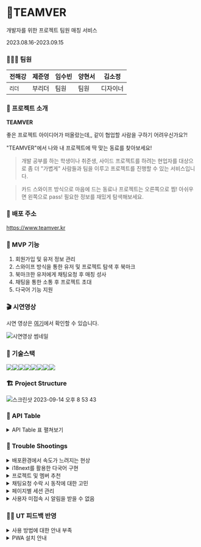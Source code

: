 # 🦫TEAMVER

개발자를 위한 프로젝트 팀원 매칭 서비스

2023.08.16-2023.09.15

### 🧑🏻‍💻 팀원

| 전해강 | 제준영 | 임수빈 | 양현서 | 김소정   |
| ------ | ------ | ------ | ------ | -------- |
| `리더` | 부리더 | 팀원   | 팀원   | 디자이너 |

### 🌈 프로젝트 소개

**TEAMVER**

좋은 프로젝트 아이디어가 떠올랐는데,, 같이 협업할 사람을 구하기 어려우신가요?!

"TEAMVER"에서 나와 내 프로젝트에 딱 맞는 동료를 찾아보세요!

> 개발 공부를 하는 학생이나 취준생, 사이드 프로젝트를 하려는 현업자를 대상으로 좀 더 "가볍게" 사람들과 팀을 이루고 프로젝트를 진행할 수 있는 서비스입니다.

> 카드 스와이프 방식으로 마음에 드는 동료나 프로젝트는 오른쪽으로 찜! 아쉬우면 왼쪽으로 pass! 필요한 정보를 재밌게 탐색해보세요.

### 📍 배포 주소

https://www.teamver.kr

### 📱 MVP 기능

1. 회원가입 및 유저 정보 관리
2. 스와이프 방식을 통한 유저 및 프로젝트 탐색 후 북마크
3. 북마크한 유저에게 채팅요청 후 매칭 성사
4. 채팅을 통한 소통 후 프로젝트 초대
5. 다국어 기능 지원

### 🎬 시연영상

시연 영상은 [여기](https://youtu.be/eVxusmxg6hw)에서 확인할 수 있습니다. 

![시연영상 썸네일](https://github.com/jeonhaekang/teamver/assets/130683029/6965fbbd-df1f-40d5-88c9-8a37db68fc8d)

### 🧩 기술스택

<img src="https://img.shields.io/badge/html-E34F26?style=for-the-badge&logo=html5&logoColor=white"><img src="https://img.shields.io/badge/typescript-3178C6?style=for-the-badge&logo=typescript&logoColor=white"><img src="https://img.shields.io/badge/next.js-000000?style=for-the-badge&logo=next.js&logoColor=white"><img src="https://img.shields.io/badge/reactquery-FF4154?style=for-the-badge&logo=reactquery&logoColor=white"><img src="https://img.shields.io/badge/zustand-764ABC?style=for-the-badge&logo=&logoColor=white"><img src="https://img.shields.io/badge/emotion-DB7093?style=for-the-badge&logo=emotion&logoColor=white"><img src="https://img.shields.io/badge/supabase-3FCF8E?style=for-the-badge&logo=supabase&logoColor=white"><img src="https://img.shields.io/badge/github-181717?style=for-the-badge&logo=github&logoColor=white">

### 🏗️ Project Structure

![스크린샷 2023-09-14 오후 8 53 43](https://github.com/jeonhaekang/teamver/assets/130683029/02a40a08-be38-49c2-a7bb-e223651273d8)

### 📑 API Table

<details>
<summary>API Table 표 펼쳐보기</summary>

| API 이름                                                                                                                                                                                                                                                                                      | 분류     | 함수명                       | Method   | Request                                                                                                                                                                                                                                       | Response                                                                                                                                                                                                                                                                                                 |
| --------------------------------------------------------------------------------------------------------------------------------------------------------------------------------------------------------------------------------------------------------------------------------------------- | -------- | ---------------------------- | -------- | --------------------------------------------------------------------------------------------------------------------------------------------------------------------------------------------------------------------------------------------- | -------------------------------------------------------------------------------------------------------------------------------------------------------------------------------------------------------------------------------------------------------------------------------------------------------- |
| 상수 데이터                                                                                                                                                                                                                                                                                   | Constant | selectConstants              | `Select` | tables: [ ”areas”, ”jobs”, “languages”,“personalities”, “projectTypes”, “positions”, “reactions”, “skills” ]                                                                                                                                  | { areas: ConstantAreaTable, …. }                                                                                                                                                                                                                                                                         |
| 유저 프로필 생성                                                                                                                                                                                                                                                                              | Profile  | insertProfile                | `Insert` | { name: string, introduce: string, imageUrl: string, languages: ProfileLanguageInsert[], skills: ProfileSkillIId[], areas: [], jobs: ProfileJobId[], projectTypes: ProfileProjectTypeId[], personalities: ProfilePersonalityId[] }            |                                                                                                                                                                                                                                                                                                          |
| 유저 프로필 상세                                                                                                                                                                                                                                                                              | Profile  | selectProfile                | `Select` | userId                                                                                                                                                                                                                                        | { id: string, imagUrl: string, name: string, introduce: string, github: string, createdAt: Date, skills: profileSkillRow[], projectTypes: profileProjectTypeRow[], positions: profilePositionRow[], personalities: [], languages: profileLanguageRow[], jobs: profileJobRow[], areas: profileAreaRow[] } |
| 유저 프로필 수정                                                                                                                                                                                                                                                                              | Profile  | updateProfile                | `Update` | { profile?: ProfileInsert, languages?: rofileLanguageInsert[], skills?: ProfileSkillInsert[], areas?: ProfileAreaInsert[], jobs?: ProfileJobInsert[], projectTypes?: ProfilePRojectTypeInsert[], personalities?: ProfilePersonalityInsert[] } |                                                                                                                                                                                                                                                                                                          |
| 사용자 찜                                                                                                                                                                                                                                                                                     | Profile  | insertFollow                 | `Insert` | { myId: string, opponentId: string }                                                                                                                                                                                                          |                                                                                                                                                                                                                                                                                                          |
| 내가 찜한 사용자                                                                                                                                                                                                                                                                              | Profile  | selectFollows                | `Select` | myId: string                                                                                                                                                                                                                                  | profileAllDataRow[]                                                                                                                                                                                                                                                                                      |
| 찜한 사용자 삭제                                                                                                                                                                                                                                                                              | Profile  | deleteFollow                 | `Delete` | followId: string                                                                                                                                                                                                                              |                                                                                                                                                                                                                                                                                                          |
| 이름 중복검사                                                                                                                                                                                                                                                                                 | Profile  | checkNameValidation          | `Select` | nickname: string                                                                                                                                                                                                                              | { blog: string `or` null, createdAt: string, github: string, id: string, imageUrl: string, introduce: string, job: number, name: string, role: number }                                                                                                                                                  |
| 사용자 추천                                                                                                                                                                                                                                                                                   | Profile  | selectRecommendedProfiles    | `Select` | { skills: ConstantSkillRow["id"][], languages: ConstantLanguageRow["id"][], positions: ConstantPositionRow["id"][], areas: ConstantAreaRow["id"][], seedValue: number, userId: string, pageParam?: number, limit?: number }                   | projectAllDataRow[]                                                                                                                                                                                                                                                                                      |
| 참가 모드 변경                                                                                                                                                                                                                                                                                | Profile  | updateRole                   | `Update` | { id: string, role: number }                                                                                                                                                                                                                  |                                                                                                                                                                                                                                                                                                          |
| 프로젝트 상세                                                                                                                                                                                                                                                                                 | Project  | selectProject                | `Select` | projectId: string                                                                                                                                                                                                                             | { id: string, ownerId:string, name: string, description: string, imageUrl: string, recruitCount: text, startDate: Date, endDate: Date, state: ProjectState, types: ProjectTypeRow[], skills: ProjectSkillRow[], positions: ProjectPositionRow[], members: Profile[], languages: ProjectLanguagesRow[] }  |
| 프로젝트 생성                                                                                                                                                                                                                                                                                 | Project  | insertProject                | `Insert` | { ownerId: string, project: ProjectInsert, types: ProjectTypesId[], positions: ProjectPositionId[], languages: ProjectLanguageId[], skills: ProjectSkillId[], members: ProjectMemberId[] }                                                    |                                                                                                                                                                                                                                                                                                          |
| 프로젝트 수정                                                                                                                                                                                                                                                                                 | Project  | updateProject                | `Update` | { project?: ProjectInsert, types?: ProjectTypesInsert[], positions?: ProjectPositionInsert[], languages?: ProjectLanguageInsert[], skills?: ProjectSkillInsert[], members?: ProjectMemberInsert[] }                                           |                                                                                                                                                                                                                                                                                                          |
| 프로젝트 삭제                                                                                                                                                                                                                                                                                 | Project  | deleteProject                | `Delete` | projectId: string                                                                                                                                                                                                                             |                                                                                                                                                                                                                                                                                                          |
| 내 프로젝트 목록 (오너)                                                                                                                                                                                                                                                                       | Project  | selectOwnerProjects          | `Select` | myId: string                                                                                                                                                                                                                                  | projectAllDataRow[]                                                                                                                                                                                                                                                                                      |
| 내 프로젝트 목록 (참가자)                                                                                                                                                                                                                                                                     | Project  | selectMemberProjects         | `Select` | myId: string                                                                                                                                                                                                                                  | projectAllDataRow[]                                                                                                                                                                                                                                                                                      |
| 프로젝트 초대                                                                                                                                                                                                                                                                                 | Project  | insertProjectInvite          | `Insert` | { projectId: string, requesterId: string, receiverId: string }                                                                                                                                                                                |                                                                                                                                                                                                                                                                                                          |
| 프로젝트 초대 상태 변경                                                                                                                                                                                                                                                                       | Project  | updateProjectInviteState     | `Update` | { id: string, state: invite_state }                                                                                                                                                                                                           |                                                                                                                                                                                                                                                                                                          |
| 초대된 프로젝트 목록                                                                                                                                                                                                                                                                          | Project  | selectProjectInvites         | `Select` | receiverId: string                                                                                                                                                                                                                            |                                                                                                                                                                                                                                                                                                          |
| 프로젝트 찜                                                                                                                                                                                                                                                                                   | Project  | insertFollowProject          | `Insert` | { followerId: string, projectId: string }                                                                                                                                                                                                     |                                                                                                                                                                                                                                                                                                          |
| 내가 찜한 프로젝트 목록                                                                                                                                                                                                                                                                       | Project  | selectFollowProjects         | `Select` | myId: string                                                                                                                                                                                                                                  | { id: number, project: projectAllDataRow }[]                                                                                                                                                                                                                                                             |
| 프로젝트에 멤버 추가                                                                                                                                                                                                                                                                          | Project  | insertMemberToProject        | `Insert` | projectMembersInsertData: ProjectMembersInsert                                                                                                                                                                                                |                                                                                                                                                                                                                                                                                                          |
| 프로젝트에서 멤버 삭제                                                                                                                                                                                                                                                                        | Project  | deleteMemberInProject        | `Delete` | { projectId: number, memberId: string }                                                                                                                                                                                                       |                                                                                                                                                                                                                                                                                                          |
| 프로젝트 찜 삭제                                                                                                                                                                                                                                                                              | Project  | deleteFollowProject          | `Delete` | followProjectId: number                                                                                                                                                                                                                       |                                                                                                                                                                                                                                                                                                          |
| 프로젝트 추천                                                                                                                                                                                                                                                                                 | Project  | selectRecommendedProjects    | `Select` | { seedValue: number, userId: string, areas: ConstantAreaRow["id"][], projectType?: number, pageParam?: number, limit?: number }                                                                                                               | projectAllDataRow[]                                                                                                                                                                                                                                                                                      |
| 프로젝트 모집 상태 변경                                                                                                                                                                                                                                                                       | Project  | updateProjectState           | `Update` | { id: number, state: ProjectDataRow["state"] }                                                                                                                                                                                                |                                                                                                                                                                                                                                                                                                          |
| 채팅 요청 (멤버)                                                                                                                                                                                                                                                                              | Chat     | insertChatRequestMember      | `Insert` | { requesterId: string, receiverId: string }                                                                                                                                                                                                   |                                                                                                                                                                                                                                                                                                          |
| 채팅 요청 (오너)                                                                                                                                                                                                                                                                              | Chat     | insertChatRequestOwner       | `Insert` | { requesterId: string, receiverId: string }                                                                                                                                                                                                   |                                                                                                                                                                                                                                                                                                          |
| 내 채팅 요청 목록 (오너)                                                                                                                                                                                                                                                                      | Chat     | selectChatRequestOwner       | `Select` | { receiverId: string, state: invite_state }                                                                                                                                                                                                   | { id: number, state: invite_state, requesterProfile: profileAllDataRow }[]                                                                                                                                                                                                                               |
| 내 채팅 요청 목록 (멤버)                                                                                                                                                                                                                                                                      | Chat     | selectChatRequestMember      | `Select` | { receiverId: string, state: invite_state }                                                                                                                                                                                                   | { id: number, state: invite_state, requesterProfile: profileAllDataRow }[]                                                                                                                                                                                                                               |
| 채팅 요청 삭제 (멤버)                                                                                                                                                                                                                                                                         | Chat     | deleteChatRequestMember      | `Delete` | id: number                                                                                                                                                                                                                                    |                                                                                                                                                                                                                                                                                                          |
| 채팅 요청 삭제 (오너)                                                                                                                                                                                                                                                                         | Chat     | deleteChatRequestOwner       | `Delete` | id: number                                                                                                                                                                                                                                    |                                                                                                                                                                                                                                                                                                          |
| 채팅 요청 상태 변경 (오너)                                                                                                                                                                                                                                                                    | Chat     | updateChatRequestOwnerState  | `Update` | { id:string, state: invite_state }                                                                                                                                                                                                            |                                                                                                                                                                                                                                                                                                          |
| 채팅 요청 상태 변경 (멤버)                                                                                                                                                                                                                                                                    | Chat     | updateChatRequestMemberState | `Update` | { id:string, state: invite_state }                                                                                                                                                                                                            |                                                                                                                                                                                                                                                                                                          |
| 내 채팅 목록                                                                                                                                                                                                                                                                                  | Chat     | selectChatRoom               | `Select` | { roomId: string, userId: string }                                                                                                                                                                                                            | { id: int, members: profileAllDataRow[], messages: { id: number, message: string, sender: ProfileAllDataRow, createAt: Date }}                                                                                                                                                                           |
| 읽지 않은 메세지 확인                                                                                                                                                                                                                                                                         | Chat     | selectChatRooms              | `Select` | userId: string                                                                                                                                                                                                                                | { id: int, members: profileAllDataRow[], messages: { id: number, message: string, sender: ProfileAllDataRow, createAt: Date }}                                                                                                                                                                           |
| 채팅 메세지 입력하기                                                                                                                                                                                                                                                                          | Chat     | insertChatMessage            | `Insert` | { roomId: string, senderId: string, message: string }                                                                                                                                                                                         |                                                                                                                                                                                                                                                                                                          |
| 채팅 메세지 목록                                                                                                                                                                                                                                                                              | Chat     | selectChatMessages           | `Select` | roomId: number                                                                                                                                                                                                                                | { id: string, senderProfile: profileAllDataRow, message: string, createdAt: Date }[]                                                                                                                                                                                                                     |
| 채팅방에 참여한 유저 삭제                                                                                                                                                                                                                                                                     | Chat     | deleteChatMember             | `Delete` | { userId : string, roomId : number, }                                                                                                                                                                                                         |                                                                                                                                                                                                                                                                                                          |
| 채팅방 생성과 생성된 방에 유저 추가                                                                                                                                                                                                                                                           | Chat     | insertChatRoomWithMember     | `Insert` | { requestId: string, receiverId: string }                                                                                                                                                                                                     |                                                                                                                                                                                                                                                                                                          |
| 채팅창 유저 상태 변경                                                                                                                                                                                                                                                                         | Chat     | updateChatMemberState        | `Update` | { roomId: number, userId: string, state: boolean }                                                                                                                                                                                            |                                                                                                                                                                                                                                                                                                          |
| 채팅 요청 상태 변경 (오너)                                                                                                                                                                                                                                                                    | Chat     | updateChatRequestOwnerState  | `Update` | { id: number, state: "GRANT" `or` "DENIED" }                                                                                                                                                                                                  |                                                                                                                                                                                                                                                                                                          |
| 채팅 요청 상태 변경 (멤버)                                                                                                                                                                                                                                                                    | Chat     | updateChatRequestMemberState | `Update` | { id: number, state: "GRANT" `or` "DENIED" }                                                                                                                                                                                                  |                                                                                                                                                                                                                                                                                                          |
| 마지막 읽은 채팅 업데이트                                                                                                                                                                                                                                                                     | Chat     | updateLastReadMessage        | `Update` | { userId: string, roomId: number, lastReadMessageId: number }                                                                                                                                                                                 |                                                                                                                                                                                                                                                                                                          |
| 메세지 읽음 처리                                                                                                                                                                                                                                                                              | Chat     | updateMessageReadState       | `Update` | { roomId: string, userId: string }                                                                                                                                                                                                            |                                                                                                                                                                                                                                                                                                          |
| 채팅 상대 불러오기                                                                                                                                                                                                                                                                            | Chat     | selectOpponent               | `Select` | { roomId: string, userId: string }                                                                                                                                                                                                            | ProfileAllDataRow                                                                                                                                                                                                                                                                                        |
| 읽지 않은 메세지 불러오기(네비게이션바 표시)                                                                                                                                                                                                                                                  | Chat     | selectUnreadMessageCount     | `Select` | userId: string                                                                                                                                                                                                                                | data: number                                                                                                                                                                                                                                                                                             |
| 레파지토리 목록 불러오기                                                                                                                                                                                                                                                                      | Github   | getRepos                     | `Select` | username: string                                                                                                                                                                                                                              | GithubData[]                                                                                                                                                                                                                                                                                             |
| 레파지토리 1개 불러오기                                                                                                                                                                                                                                                                       | Github   | getRepo                      | `Select` | repoUrl: string                                                                                                                                                                                                                               | GithubData                                                                                                                                                                                                                                                                                               |
| 사용자 찜                                                                                                                                                                                                                                                                                     | Profile  | insertFollow                 | `Insert` | { myId: string, opponentId: string }                                                                                                                                                                                                          |                                                                                                                                                                                                                                                                                                          |
| 내가 찜한 사용자                                                                                                                                                                                                                                                                              | Profile  | selectFollows                | `Select` | myId: string                                                                                                                                                                                                                                  | profileAllDataRow[]                                                                                                                                                                                                                                                                                      |
| 찜한 사용자 삭제                                                                                                                                                                                                                                                                              | Profile  | deleteFollow                 | `Delete` | followId: string                                                                                                                                                                                                                              |                                                                                                                                                                                                                                                                                                          |
| 이름 중복검사                                                                                                                                                                                                                                                                                 | Profile  | checkNameValidation          | `Select` | nickname: string                                                                                                                                                                                                                              | { blog: string `or` null,createdAt: string, github: string, id: string, imageUrl: string, introduce: string, job: number, name: string, role: number }                                                                                                                                                   |
| 사용자 추천                                                                                                                                                                                                                                                                                   | Profile  | selectRecommendedProfiles    | `Select` | { skills: ConstantSkillRow["id"][], languages: ConstantLanguageRow["id"][], positions: ConstantPositionRow["id"][], areas: ConstantAreaRow["id"][], seedValue: number, userId: string, pageParam?: number, limit?: number }                   | projectAllDataRow[]                                                                                                                                                                                                                                                                                      |
| 참가 모드 변경                                                                                                                                                                                                                                                                                | Profile  | updateRole                   | `Update` | { id: string, role: number }                                                                                                                                                                                                                  |                                                                                                                                                                                                                                                                                                          |
| 프로젝트 상세                                                                                                                                                                                                                                                                                 | Project  | selectProject                | `Select` | projectId: string                                                                                                                                                                                                                             | { id: string, ownerId:string, name: string, description: string, imageUrl: string, recruitCount: text, startDate: Date, endDate: Date, state: ProjectState, types: ProjectTypeRow[], skills: ProjectSkillRow[], positions: ProjectPositionRow[], members: Profile[], languages: ProjectLanguagesRow[] }  |
| 프로젝트 생성                                                                                                                                                                                                                                                                                 | Project  | insertProject                | `Insert` | { ownerId: string, project: ProjectInsert, types: ProjectTypesId[], positions: ProjectPositionId[], languages: ProjectLanguageId[], skills: ProjectSkillId[], members: ProjectMemberId[] }                                                    |                                                                                                                                                                                                                                                                                                          |
| 프로젝트 수정                                                                                                                                                                                                                                                                                 | Project  | updateProject                | `Update` | { project?: ProjectInsert, types?: ProjectTypesInsert[], positions?: ProjectPositionInsert[], languages?: ProjectLanguageInsert[], skills?: ProjectSkillInsert[], members?: ProjectMemberInsert[] }                                           |                                                                                                                                                                                                                                                                                                          |
| 프로젝트 삭제                                                                                                                                                                                                                                                                                 | Project  | deleteProject                | `Delete` | projectId: string                                                                                                                                                                                                                             |                                                                                                                                                                                                                                                                                                          |
| 내 프로젝트 목록 (오너)                                                                                                                                                                                                                                                                       | Project  | selectOwnerProjects          | `Select` | myId: string                                                                                                                                                                                                                                  | projectAllDataRow[]                                                                                                                                                                                                                                                                                      |
| 내 프로젝트 목록 (참가자)                                                                                                                                                                                                                                                                     | Project  | selectMemberProjects         | `Select` | myId: string                                                                                                                                                                                                                                  | projectAllDataRow[]                                                                                                                                                                                                                                                                                      |
| 프로젝트 초대                                                                                                                                                                                                                                                                                 | Project  | insertProjectInvite          | `Insert` | { projectId: string, requesterId: string, receiverId: string }                                                                                                                                                                                |                                                                                                                                                                                                                                                                                                          |
| 프로젝트 초대 상태 변경                                                                                                                                                                                                                                                                       | Project  | updateProjectInviteState     | `Update` | { id: string, state: invite_state }                                                                                                                                                                                                           |                                                                                                                                                                                                                                                                                                          |
| 초대된 프로젝트 목록                                                                                                                                                                                                                                                                          | Project  | selectProjectInvites         | `Select` | receiverId: string                                                                                                                                                                                                                            |                                                                                                                                                                                                                                                                                                          |
| 프로젝트 찜                                                                                                                                                                                                                                                                                   | Project  | insertFollowProject          | `Insert` | { followerId: string, projectId: string }                                                                                                                                                                                                     |                                                                                                                                                                                                                                                                                                          |
| 내가 찜한 프로젝트 목록                                                                                                                                                                                                                                                                       | Project  | selectFollowProjects         | `Select` | myId: string                                                                                                                                                                                                                                  | { id: number, project: projectAllDataRow }[]                                                                                                                                                                                                                                                             |
| 프로젝트에 멤버 추가                                                                                                                                                                                                                                                                          | Project  | insertMemberToProject        | `Insert` | projectMembersInsertData: ProjectMembersInsert                                                                                                                                                                                                |                                                                                                                                                                                                                                                                                                          |
| 프로젝트에서 멤버 삭제                                                                                                                                                                                                                                                                        | Project  | deleteMemberInProject        | `Delete` | { projectId: number, memberId: string }                                                                                                                                                                                                       |                                                                                                                                                                                                                                                                                                          |
| 프로젝트 찜 삭제                                                                                                                                                                                                                                                                              | Project  | deleteFollowProject          | `Delete` | followProjectId: number                                                                                                                                                                                                                       |                                                                                                                                                                                                                                                                                                          |
| 프로젝트 추천                                                                                                                                                                                                                                                                                 | Project  | selectRecommendedProjects    | `Select` | { seedValue: number, userId: string, areas: ConstantAreaRow["id"][], projectType?: number, pageParam?: number, limit?: number }                                                                                                               | projectAllDataRow[]                                                                                                                                                                                                                                                                                      |
| 프로젝트 모집 상태 변경                                                                                                                                                                                                                                                                       | Project  | updateProjectState           | `Update` | { id: number, state: ProjectDataRow["state"] }                                                                                                                                                                                                |                                                                                                                                                                                                                                                                                                          |
| 채팅 요청 (멤버)                                                                                                                                                                                                                                                                              | Chat     | insertChatRequestMember      | `Insert` | { requesterId: string, receiverId: string }                                                                                                                                                                                                   |                                                                                                                                                                                                                                                                                                          |
| 채팅 요청 (오너)                                                                                                                                                                                                                                                                              | Chat     | insertChatRequestOwner       | `Insert` | { requesterId: string, receiverId: string }                                                                                                                                                                                                   |                                                                                                                                                                                                                                                                                                          |
| 내 채팅 요청 목록 (오너)                                                                                                                                                                                                                                                                      | Chat     | selectChatRequestOwner       | `Select` | { receiverId: string, state: invite_state }                                                                                                                                                                                                   | { id: number, state: invite_state, requesterProfile: profileAllDataRow }[]                                                                                                                                                                                                                               |
| 내 채팅 요청 목록 (멤버)                                                                                                                                                                                                                                                                      | Chat     | selectChatRequestMember      | `Select` | { receiverId: string, state: invite_state }                                                                                                                                                                                                   | { id: number, state: invite_state, requesterProfile: profileAllDataRow }[]                                                                                                                                                                                                                               |
| 채팅 요청 삭제 (멤버)                                                                                                                                                                                                                                                                         | Chat     | deleteChatRequestMember      | `Delete` | id: number                                                                                                                                                                                                                                    |                                                                                                                                                                                                                                                                                                          |
| 채팅 요청 삭제 (오너)                                                                                                                                                                                                                                                                         | Chat     | deleteChatRequestOwner       | `Delete` | id: number                                                                                                                                                                                                                                    |                                                                                                                                                                                                                                                                                                          |
| 채팅 요청 상태 변경 (오너)                                                                                                                                                                                                                                                                    | Chat     | updateChatRequestOwnerState  | `Update` | { id:string, state: invite_state }                                                                                                                                                                                                            |                                                                                                                                                                                                                                                                                                          |
| 채팅 요청 상태 변경 (멤버)                                                                                                                                                                                                                                                                    | Chat     | updateChatRequestMemberState | `Update` | { id:string, state: invite_state }                                                                                                                                                                                                            |                                                                                                                                                                                                                                                                                                          |
| 내 채팅 목록                                                                                                                                                                                                                                                                                  | Chat     | selectChatRoom               | `Select` | { roomId: string, userId: string }                                                                                                                                                                                                            | { id: int, members: profileAllDataRow[], messages: { id: number, message: string, sender: ProfileAllDataRow, createAt: Date }}                                                                                                                                                                           |
| 읽지 않은 메세지 확인                                                                                                                                                                                                                                                                         | Chat     | selectChatRooms              | `Select` | userId: string                                                                                                                                                                                                                                | { id: int, members: profileAllDataRow[], messages: { id: number, message: string, sender: ProfileAllDataRow, createAt: Date }}                                                                                                                                                                           |
| 채팅 메세지 입력하기                                                                                                                                                                                                                                                                          | Chat     | insertChatMessage            | `Insert` | { roomId: string, senderId: string, message: string }                                                                                                                                                                                         |                                                                                                                                                                                                                                                                                                          |
| 채팅 메세지 목록                                                                                                                                                                                                                                                                              | Chat     | selectChatMessages           | `Select` | roomId: number                                                                                                                                                                                                                                | { id: string, senderProfile: profileAllDataRow, message: string, createdAt: Date }[]                                                                                                                                                                                                                     |
| 채팅방에 참여한 유저 삭제                                                                                                                                                                                                                                                                     | Chat     | deleteChatMember             | `Delete` | { userId : string, roomId : number, }                                                                                                                                                                                                         |                                                                                                                                                                                                                                                                                                          |
| 채팅방 생성과 생성된 방에 유저 추가                                                                                                                                                                                                                                                           | Chat     | insertChatRoomWithMember     | `Insert` | { requestId: string, receiverId: string }                                                                                                                                                                                                     |                                                                                                                                                                                                                                                                                                          |
| 채팅창 유저 상태 변경                                                                                                                                                                                                                                                                         | Chat     | updateChatMemberState        | `Update` | { roomId: number, userId: string, state: boolean }                                                                                                                                                                                            |                                                                                                                                                                                                                                                                                                          |
| 채팅 요청 상태 변경 (오너)                                                                                                                                                                                                                                                                    | Chat     | updateChatRequestOwnerState  | `Update` | { id: number, state: "GRANT" `or` "DENIED" }                                                                                                                                                                                                  |                                                                                                                                                                                                                                                                                                          |
| 채팅 요청 상태 변경 (멤버)                                                                                                                                                                                                                                                                    | Chat     | updateChatRequestMemberState | `Update` | { id: number, state: "GRANT" `or` "DENIED" }                                                                                                                                                                                                  |                                                                                                                                                                                                                                                                                                          |
| 마지막 읽은 채팅 업데이트                                                                                                                                                                                                                                                                     | Chat     | updateLastReadMessage        | `Update` | { userId: string, roomId: number, lastReadMessageId: number }                                                                                                                                                                                 |                                                                                                                                                                                                                                                                                                          |
| 메세지 읽음 처리                                                                                                                                                                                                                                                                              | Chat     | updateMessageReadState       | `Update` | { roomId: string, userId: string }                                                                                                                                                                                                            |                                                                                                                                                                                                                                                                                                          |
| 채팅 상대 불러오기                                                                                                                                                                                                                                                                            | Chat     | selectOpponent               | `Select` | { roomId: string, userId: string }                                                                                                                                                                                                            | ProfileAllDataRow                                                                                                                                                                                                                                                                                        |
| 읽지 않은 메세지 불러오기(네비게이션바 표시) &nbsp;&nbsp;&nbsp;&nbsp;&nbsp;&nbsp;&nbsp;&nbsp;&nbsp;&nbsp;&nbsp;&nbsp;&nbsp;&nbsp;&nbsp;&nbsp;&nbsp;&nbsp;&nbsp;&nbsp;&nbsp;&nbsp;&nbsp;&nbsp;&nbsp;&nbsp;&nbsp;&nbsp;&nbsp;&nbsp;&nbsp;&nbsp;&nbsp;&nbsp;&nbsp;&nbsp;&nbsp;&nbsp;&nbsp;&nbsp; | Chat     | selectUnreadMessageCount     | `Select` | userId: string                                                                                                                                                                                                                                | data: number                                                                                                                                                                                                                                                                                             |
| 레파지토리 목록 불러오기                                                                                                                                                                                                                                                                      | Github   | getRepos                     | `Select` | username: string                                                                                                                                                                                                                              | GithubData[]                                                                                                                                                                                                                                                                                             |
| 레파지토리 1개 불러오기                                                                                                                                                                                                                                                                       | Github   | getRepo                      | `Select` | repoUrl: string                                                                                                                                                                                                                               | GithubData                                                                                                                                                                                                                                                                                               |
| 알림 목록 불러오기 (멤버)                                                                                                                                                                                                                                                                     | Notice   | selectNoticeMember           | `Select` | myId: string                                                                                                                                                                                                                                  | NoticeMemberAllDataRow[]                                                                                                                                                                                                                                                                                 |
| 알림 목록 불러오기 (오너)                                                                                                                                                                                                                                                                     | Notice   | selectNoticeOwner            | `Select` | myId: string                                                                                                                                                                                                                                  | NoticeOwnerAllDataRow[]                                                                                                                                                                                                                                                                                  |
| 읽지 않은 알림 (멤버)                                                                                                                                                                                                                                                                         | Notice   | selectNoticeCountMember      | `Select` | myId: string                                                                                                                                                                                                                                  | data: number                                                                                                                                                                                                                                                                                             |
| 읽지 않은 알림 (오너)                                                                                                                                                                                                                                                                         | Notice   | selectNoticeCountOwner       | `Select` | myId: string                                                                                                                                                                                                                                  | data: number                                                                                                                                                                                                                                                                                             |
| 알림 추가 (멤버)                                                                                                                                                                                                                                                                              | Notice   | insertNoticeMember           | `Insert` | {receiverId: string, requesterId: string, state: "ChatRequest" `or` "ChatGranted" `or` "TeamRequest" `or` "TeamGranted”}                                                                                                                      |                                                                                                                                                                                                                                                                                                          |
| 알림 추가 (오너)                                                                                                                                                                                                                                                                              | Notice   | insertNoticeOwner            | `Insert` | {receiverId: string, requesterId: string, state: "ChatRequest" `or` "ChatGranted" `or` "TeamRequest" `or` "TeamGranted”}                                                                                                                      |                                                                                                                                                                                                                                                                                                          |
| 알림 읽음 표시 (멤버)                                                                                                                                                                                                                                                                         | Notice   | updateNoticeMember           | `Update` | id: number                                                                                                                                                                                                                                    |                                                                                                                                                                                                                                                                                                          |
| 알림 읽음 표시 (오너)                                                                                                                                                                                                                                                                         | Notice   | updateNoticeOwner            | `Update` | id: number                                                                                                                                                                                                                                    |                                                                                                                                                                                                                                                                                                          |
| 알림 삭제 (멤버)                                                                                                                                                                                                                                                                              | Notice   | deleteNoticeMember           | `Delete` | id: number                                                                                                                                                                                                                                    |                                                                                                                                                                                                                                                                                                          |
| 알림 삭제 (오너)                                                                                                                                                                                                                                                                              | Notice   | deleteNoticeOwner            | `Delete` | id: number                                                                                                                                                                                                                                    |                                                                                                                                                                                                                                                                                                          |

</details>

### 💫 Trouble Shootings

<details>
<summary>배포환경에서 속도가 느려지는 현상</summary>

`문제`.

Vercel을 통해서 서비스를 배포한 환경에서 접속이 느려지는 현상

npm build, npm start로 실행한 로컬 환경에서는 속도가 정상

---

`시도`.

1.  서버사이드 렌더링에서 prefetch의 속도 측정
    `perfomance.now`를 사용해 prefetch에 소요되는 시간을 계산, 약 `60ms`로 빠르게 이루어지기에 문제없음

    ```tsx
    export const getServerSideProps: GetServerSideProps = requireAuthentication(
      async (context, session) => {
        // 시작 기록
        const start = performance.now();

        const queryClient = new QueryClient();

        await queryClient.prefetchQuery(profileKeys.selectProfile(session.user.id), () =>
          selectProfile(session.user.id)
        );

        // 종료 기록
        const end = performance.now();

        // 기록 계산
        console.log(`${end - start}ms`);

        return {
          props: {
            session,
            ...(await serverSideTranslations(context.locale as string, [
              "common",
              "profile",
              "project"
            ]))
          }
        };
      }
    );
    ```

2.  `@next/bundle-analyzer`를 사용하여 번들 사이즈 측정
    모든 번들이 500kb이하로 문제되는 번들을 발견하지 못함
    <img width="1431" alt="%E1%84%89%E1%85%B3%E1%84%8F%E1%85%B3%E1%84%85%E1%85%B5%E1%86%AB%E1%84%89%E1%85%A3%E1%86%BA_2023-09-04_%E1%84%8B%E1%85%A9%E1%84%8C%E1%85%A5%E1%86%AB_11 46 37" src="https://github.com/jeonhaekang/teamver/assets/130683029/8abae48e-375d-4859-b6a4-5ae586e1ba1b">

---

`해결`.

Vercel의 위치가 기본값인 워싱턴으로 설정되어 있었음, supabase 서버의 위치는 서울으로 설정되어 있었기에 물리적인 거리가 멀어서 응답이 지연됨

Function Region을 서울로 변경하여 적용
<img width="938" alt="서울" src="https://github.com/jeonhaekang/teamver/assets/130683029/97060e60-74cf-4496-8936-31fe890224d9">

변경전 라이트 하우스 Total Blocking Time이 240ms 였으나
<img width="732" alt="전" src="https://github.com/jeonhaekang/teamver/assets/130683029/06f7cfb5-25eb-44ac-a5d5-40932674432f">

수정 후 Total Blocking Time이 0ms로 크게 개선됨
<img width="679" alt="후" src="https://github.com/jeonhaekang/teamver/assets/130683029/5bf14168-8d49-443b-b86b-18ec9257cf0c">

</details>

<details>
<summary>i18next를 활용한 다국어 구현</summary>

`문제 1`.

JSON 파일을 통해 번역파일을 관리하는 과정에서 협업의 불편함 발생

`해결`.

1. 구글 스프레드 시트를 활용한 번역 데이터 관리 실시간으로 팀원들과 번역본 공유
2. npm script를 통해서 시트를 자동으로 JSON파일로 생성하도록 자동화
   <img width="748" alt="다국어" src="https://github.com/jeonhaekang/teamver/assets/130683029/f7a0ba57-193c-4fce-a17f-ab358cc5e42f">
   npm script를 이용한 번역 json파일 생성 및 구글 스프레드시트 업로드 자동화

---

`문제 2`.

언어를 선택할 때 url에 의존하기 때문에, 언어 변경 후 뒤로가기 버튼 사용 시 다시 이전 언어로 복구되는 현상

`해결`.

middleware를 사용하여 쿠키에 저장한 locale과 이동할 페이지의 locale이 다를시 redirect

```tsx
const PUBLIC_FILE = /\\.(.*)$/;

export const middleware = async (req: NextRequest) => {
  const res = NextResponse.next();

  if (
    req.nextUrl.pathname.startsWith("/_next") ||
    req.nextUrl.pathname.includes("/api/") ||
    PUBLIC_FILE.test(req.nextUrl.pathname)
  ) {
    return;
  }

  const selectedLocale = req.cookies.get("locale")?.value ?? "ko";

  if (req.nextUrl.locale !== selectedLocale) {
    return NextResponse.redirect(
      new URL(`/${selectedLocale}${req.nextUrl.pathname}${req.nextUrl.search}`, req.url)
    );
  }

  return res;
};
```

</details>

<details>
<summary>프로젝트 및 멤버 추천</summary>

모집자에게는 유저를, 참가자에게는 프로젝트를 추천하는 기능

---

`문제`.

프로젝트 및 멤버를 추천하는 과정에서 발생한 문제

1. 추천 항목이 항상 정해진 순서대로 노출되는 문제 발생
2. 랜덤하게 순서를 받을 경우 무한 스크롤 구현 시 같은 요소가 추천되는 문제 발생

`해결`.

Supabase의 SQL을 활용해 순서를 랜덤으로 전달받고, SEED를 활용해 특정 값을 전달, 그 값이 변하지 않으면 다시 랜덤하게 생성되지 않도록 조치

```sql
CREATE
OR REPLACE FUNCTION "select_recommended_members" (
  "seedValue" double precision,
  "userId" uuid,
  "skills" INTEGER[],
  "languages" INTEGER[],
  "positions" INTEGER[],
  "areas" INTEGER[]
) RETURNS SETOF profiles AS $$
BEGIN
    PERFORM SETSEED("seedValue");

    RETURN QUERY
    SELECT
       *
    FROM
        profiles
    WHERE
       // ...table join
		ORDER BY
        RANDOM();
END;
$$ LANGUAGE plpgsql;

```

</details>

<details>
<summary>채팅요청 수락 시 동작에 대한 고민</summary>

채팅 요청 수락을 누르면 채팅방이 하나 생성되고, 그 방에 요청자와 수신자가 포함되어야 한다.

---

`문제`.

```jsx
 export const insertChatRoomWithMember = async ({
   requesterId,
   receiverId
 }: {
   requesterId: string;
   receiverId: string;
 }) => {
   const { data, error }: InsertChatRoomResponse = await supabase
     .from("chatRoom")
     .insert([{ createdAt: new Date() }]);

   if (error) throw new Error("채팅방을 생성하는데 실패했습니다.");

   if (data && "id" in data[0]) {
     const roomId = (data as ChatRoomRow[])[0].id;

     const { error: memberError } = await supabase.from("chatMembers").insert([
       { roomId, userId: receiverId },
       { roomId, userId: requesterId }
     ]);

     if (memberError) throw new Error("채팅멤버를 생성하는데 실패했습니다.");
   }
 };

```

1. 중간에 오류가 발생했을 때 멤버 없는 채팅방이 생성되는 것과 같은 문제가 생길 수 있다.
2. API를 여러번 호출

---

`과정`.

sql을 통해 위 작업을 한번에 수행하는 함수를 생성해 클라이언트에서 호출

```jsx
CREATE OR REPLACE FUNCTION insert_chatroom_with_member(requester_id text, receiver_id text)
RETURNS void AS $$
DECLARE
  new_room_id integer;
BEGIN
  INSERT INTO "chatRooms" ("createdAt") VALUES (NOW())
  RETURNING id INTO new_room_id;

  INSERT INTO "chatMembers" ("roomId", "userId", "createdAt")
  VALUES
    (new_room_id, requester_id::uuid, NOW()),
    (new_room_id, receiver_id::uuid, NOW());

  INSERT INTO "chatReadStatus" ("userId", "roomId")
  VALUES
    (requester_id::uuid, new_room_id),
    (receiver_id::uuid, new_room_id);
END; $$ LANGUAGE plpgsql;

```

---

`해결`.

supabase의 trigger기능을 사용해 chatRequest의 상태가 수락으로 변경되면 자동으로 멤버를 등록하는 sql이 실행되도록 처리

클라이언트에서 호출하지 않아도 서버에서 자동으로 실행

```tsx
CREATE OR REPLACE FUNCTION handle_chat_request_owner() RETURNS TRIGGER AS $$
DECLARE
  new_room_id integer;
BEGIN
  -- chatRequest의 state가 'GRANT'로 변경될 경우
  IF NEW.state = 'GRANT' THEN

    -- 새 chatRoom 생성
    INSERT INTO "chatRooms" ("createdAt") VALUES (NOW())
    RETURNING id INTO new_room_id;

    INSERT INTO "chatMembers" ("userId", "roomId", "createdAt")
    VALUES (NEW."requesterId", new_room_id, NOW()), (NEW."receiverId", new_room_id, NOW());
  END IF;

  RETURN NEW;
END;
$$ LANGUAGE plpgsql;

CREATE TRIGGER chat_request_owner_trigger
AFTER INSERT OR UPDATE OF state ON "chatRequestOwner"
FOR EACH ROW EXECUTE FUNCTION handle_chat_request_owner();

```

</details>

<details>
<summary>페이지별 세션 관리</summary>

`문제`.

로그인이 되어있지 않은 유저가 사이트에 접근했을 때 인가 문제.

---

`과정`.

서버사이드에서 세션을 검사 후 세션이 없으면 로그인 페이지로 리다이렉트

세션 검사 코드를 매번 입력해야하는 번거로움 발생

```jsx
export const getServerSideProps: GetServerSideProps = async (ctx) => {
  const supabaseClient = createPagesServerClient < Database > ctx;

  const {
    data: { session }
  } = await supabaseClient.auth.getSession();

  if (!session) {
    return {
      redirect: {
        destination: "/",
        permanent: false
      }
    };
  }

  return {
    props: {
      user: session.user,
      ...(await serverSideTranslations(ctx.locale, ["profile"]))
    }
  };
};
```

---

`해결`.

서버사이드 렌더링시 세션을 검사해주는 함수를 생성

```tsx
// requireSessionProps
type GSSPWrapper = (
  context: GetServerSidePropsContext,
  session: Session
) => Promise<GetServerSidePropsResult<{ session: Session }>>;

export const requireAuthentication = (gssp: GSSPWrapper): GetServerSideProps => {
  return async (
    context: GetServerSidePropsContext
  ): Promise<GetServerSidePropsResult<{ session: Session }>> => {
    const supabase = createPagesServerClient<Database>(context);

    const {
      data: { session }
    } = await supabase.auth.getSession();

    if (!session) {
      return {
        redirect: {
          destination: "/",
          statusCode: 302
        }
      };
    }

    const response = await gssp(context, session);

    return response;
  };
};
```

해당 함수를 사용하여 로그인한 유저만 접근할 수 있도록 처리

```tsx
// index.page.tsx
export const getServerSideProps: GetServerSideProps = requireAuthentication(
  async (context, session) => {
    return {
      props: {
        session,
        ...(await serverSideTranslations(context.locale as string, ["common", "chat"]))
      }
    };
  }
);
```

</details>

<details>
<summary>사용자 미접속 시 알림을 받을 수 없음</summary>

`문제`.

알림을 받는 사용자 쪽에서 특정 테이블에 변화가 일어나면 알림 테이블에 데이터를 추가하는 방식으로 로직을 짰지만, 그러면 해당 사용자가 접속하지 않은 상태에서는 알림을 전혀 받을수 없게 됨

```jsx
import { useUser } from "@supabase/auth-helpers-react";
import type { User } from "@supabase/supabase-js";
import { useQueryClient } from "@tanstack/react-query";

export const Notifications = () => {
  const user = useUser() as User;
  const queryClient = useQueryClient();

  useMount(() => {
    if (!user.id) return;

    const notice = supabase
      .channel("notice")
      .on(
        "postgres_changes",
        {
          event: "INSERT",
          schema: "public",
          table: "chatRequestMember",
          filter: `receiverId=eq.${user.id}`
        },
        () => {
          queryClient.invalidateQueries(noticeKeys.selectNoticeOwner(user.id));
        }
      )
      .subscribe();

    return () => {
      supabase.removeChannel(notice);
    };
  });

  return <></>;
};
```

`해결`.

알림을 받는 주체가 아닌, 알림을 보내는 사용자 측에서 특정 테이블에 변화를 일으킬 때 알림 테이블에 추가해 주는 방식으로 로직을 변경해 문제 해결.

```jsx
const { mutate: insertNoticeOwnerMutate } = useInsertNoticeOwner();

const { mutate: insertChatRequestMemberMutate } = useInsertChatRequestsMemberMutate({
  onSuccess: () => {
    queryClient.invalidateQueries(projectsKey.selectFollowProjects(userId));

    insertNoticeOwnerMutate({
      receiverId: data.project.ownerId,
      requesterId: userId,
      state: "ChatRequest"
    });

    toast({ type: "success", message: t("채팅을 성공적으로 요청했습니다") });
  },

  onError: () => {
    toast({ type: "error", message: t("채팅 요청을 실패했습니다") });
  }
});
```

</details>

### 👂🏻 UT 피드백 반영

<details>
<summary>사용 방법에 대한 안내 부족</summary>

`문제`.

유저 테스트 결과 의외로 어떻게 사용하는지 모르겠다는 의견이 많았다.

![스크린샷 2023-09-14 오후 10 03 53](https://github.com/jeonhaekang/teamver/assets/130683029/d11408a9-7f66-4d57-bd28-317fc85a0a69)

`해결`.

가입 직후에 진입하는 첫 화면에서 사용 안내에 대한 온보딩 화면을 제작하여

어플에 대한 기본적인 기능을 소개하는 단계를 추가하였음.
![온보딩](https://github.com/jeonhaekang/teamver/assets/130683029/e5801bc8-9a60-48e7-88bd-3ac98d451c00)

</details>

<details>
<summary>PWA 설치 안내</summary>

![스크린샷 2023-09-17 오후 5 14 52](https://github.com/jeonhaekang/teamver/assets/130683029/dcbe2136-5ada-4942-a831-befc204eca8f)

pwa가 적용되어 있었는지도 몰랐다는 의견을 반영 하여

inApp 설치 버튼을 만들어 설치 안내 (아이폰은 홈화면으로 꺼내기 방법을 설명)

<img width="436" alt="Untitled" src="https://github.com/jeonhaekang/teamver/assets/130683029/a2e65b8f-ffe9-4cb4-b6d1-072aeb339f6d">

좌측은 안드로이드, 우측은 IOS

</datails>
